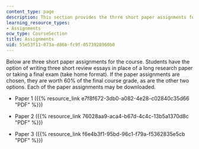 ```yaml
---
content_type: page
description: This section provides the thrre short paper assignments for the course.
learning_resource_types:
- Assignments
ocw_type: CourseSection
title: Assignments
uid: 55e53f11-073a-d86b-fc9f-0573928960b0
---
```


Below are three short paper assignments for the course. Students have the option of writing three short review essays in place of a long research paper or taking a final exam (take home format). If the paper assignments are chosen, they are worth 60% of the final course grade, as are the other two options. Each of the paper assignments may be downloaded.

*   Paper 1 ({{% resource_link e7f8f672-3db0-a082-4e28-c02840c35d66 "PDF" %}})
*   Paper 2 ({{% resource_link 76028aa9-aca4-b67d-4c4c-13b5a1370d8c "PDF" %}})
    
*   Paper 3 ({{% resource_link f6e4b3f1-95bd-96c1-f79a-f5362835e5cb "PDF" %}})